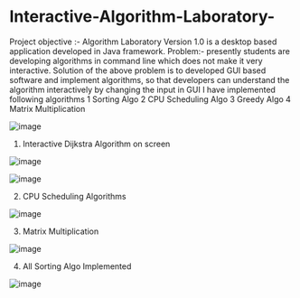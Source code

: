 # Interactive-Algorithm-Laboratory-
Project objective :- Algorithm Laboratory   Version 1.0  is a desktop based application developed in Java framework.
Problem:- presently students are developing algorithms in command line which does not make it very interactive. 
Solution of the above problem is to developed GUI based software and implement algorithms, so that developers can understand the algorithm interactively by changing the input in GUI
I have implemented following algorithms
1 Sorting Algo
2 CPU Scheduling Algo
3 Greedy Algo
4 Matrix Multiplication

![image](https://user-images.githubusercontent.com/70851852/123685479-5fc8e100-d86c-11eb-80b0-ce39f13282c9.png)

1. Interactive Dijkstra Algorithm on screen

![image](https://user-images.githubusercontent.com/70851852/123685938-dd8cec80-d86c-11eb-9d81-6b9c34b8cd93.png)

![image](https://user-images.githubusercontent.com/70851852/123685960-e382cd80-d86c-11eb-8317-c05152be8c10.png)


2. CPU Scheduling Algorithms

![image](https://user-images.githubusercontent.com/70851852/123685583-7cfdaf80-d86c-11eb-9470-41c8dbb0bf43.png)

3. Matrix Multiplication

![image](https://user-images.githubusercontent.com/70851852/123685666-8f77e900-d86c-11eb-8670-34cf340b8c01.png)

4. All Sorting Algo Implemented

![image](https://user-images.githubusercontent.com/70851852/123685764-a9193080-d86c-11eb-83c4-fdc89b071d0a.png)

